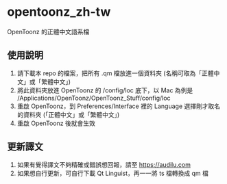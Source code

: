 # opentoonz_zh-tw
OpenToonz 的正體中文語系檔

## 使用說明
1. 請下載本 repo 的檔案，把所有 .qm 檔放進一個資料夾 (名稱可取為「正體中文」或「繁體中文」)
1. 將此資料夾放進 OpenToonz 的 /config/loc 底下，以 Mac 為例是 /Applications/OpenToonz/OpenToonz_Stuff/config/loc
1. 重啟 OpenToonz，到 Preferences/Interface 裡的 Language 選擇剛才取名的資料夾 (「正體中文」或「繁體中文」)
1. 重啟 OpenToonz 後就會生效

## 更新譯文
1. 如果有覺得譯文不夠精確或錯誤想回報，請至 https://audilu.com
1. 如果想自行更新，可自行下載 Qt Linguist，再一一將 ts 檔轉換成 qm 檔
